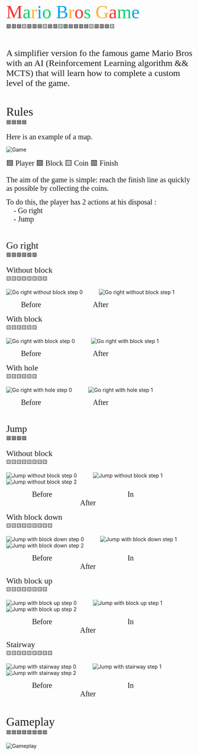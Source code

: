 <!-- red = #f8312e -->
<!-- green = #00d369 -->
<!-- orange = #ffb02f -->
<!-- blue = #00a5ed -->
<!-- 🟥🟩🟨🟦 -->

<span style="font-size:50px; font-family:'Comic Sans MS', cursive"><span style="color:#f8312e">M</span><span style="color:#00d369">a</span><span style="color:#ffb02f">r</span><span style="color:#00a5ed">i</span><span style="color:#00d369">o</span> <span style="color:#00a5ed">B</span><span style="color:#ffb02f">r</span><span style="color:#f8312e">o</span><span style="color:#00d369">s</span> <span style="color:#ffb02f">G</span><span style="color:#f8312e">a</span><span style="color:#00d369">m</span><span style="color:#00a5ed">e</span></span><br />
🟩🟥🟦🟨🟩🟥🟦🟨🟦🟥🟨🟩🟦🟩🟥🟦🟨🟩🟥🟦🟨

<br>

<span style="font-size:24px; font-family:'Comic Sans MS', cursive">A simplifier version fo the famous game Mario Bros with an AI (Reinforcement Learning algorithm && MCTS) that will learn how to complete a custom level of the game.</span>

<br>

<span style="font-size:32px; font-family:'Comic Sans MS', cursive">Rules</span><br />
🟦🟦🟦🟦

<span style="font-size:20px; font-family:'Comic Sans MS', cursive">Here is an example of a map.</span>

![Game](./assets/game.png)

<span style="font-size:20px; font-family:'Comic Sans MS', cursive">🟦 Player 🟩 Block 🟨 Coin 🟥 Finish</span>

<span style="font-size:20px; font-family:'Comic Sans MS', cursive">The aim of the game is simple: reach the finish line as quickly as possible by collecting the coins.</span>

<span style="font-size:20px; font-family:'Comic Sans MS', cursive">To do this, the player has 2 actions at his disposal :</span><br />
<span style="margin-left:20px; font-size:20px; font-family:'Comic Sans MS', cursive">- Go right</span><br />
<span style="margin-left:20px; font-size:20px; font-family:'Comic Sans MS', cursive">- Jump</span>

<br>

<span style="font-size:26px; font-family:'Comic Sans MS', cursive">Go right</span><br />
🟩🟩🟩🟩🟩🟩

<span style="font-size:22px; font-family:'Comic Sans MS', cursive">Without block</span><br />
🟨🟨🟨🟨🟨🟨🟨🟨

![Go right without block step 0](./assets/right_without_block0.png)
<span style="margin:20px;"></span>
![Go right without block step 1](./assets/right_without_block1.png)

<span style="margin-left:40px; font-size:20px; font-family:'Comic Sans MS', cursive">Before</span><span style="margin-left:140px; font-size:20px; font-family:'Comic Sans MS', cursive">After</span>

<span style="font-size:22px; font-family:'Comic Sans MS', cursive">With block</span><br />
🟨🟨🟨🟨🟨🟨

![Go right with block step 0](./assets/right_with_block0.png)
<span style="margin:20px;"></span>
![Go right with block step 1](./assets/right_with_block1.png)

<span style="margin-left:40px; font-size:20px; font-family:'Comic Sans MS', cursive">Before</span><span style="margin-left:140px; font-size:20px; font-family:'Comic Sans MS', cursive">After</span>

<span style="font-size:22px; font-family:'Comic Sans MS', cursive">With hole</span><br />
🟨🟨🟨🟨🟨🟨

![Go right with hole step 0](./assets/right_with_hole0.png)
<span style="margin:20px;"></span>
![Go right with hole step 1](./assets/right_with_hole1.png)

<span style="margin-left:40px; font-size:20px; font-family:'Comic Sans MS', cursive">Before</span><span style="margin-left:140px; font-size:20px; font-family:'Comic Sans MS', cursive">After</span>

<br>

<span style="font-size:26px; font-family:'Comic Sans MS', cursive">Jump</span><br />
🟩🟩🟩🟩

<span style="font-size:22px; font-family:'Comic Sans MS', cursive">Without block</span><br />
🟨🟨🟨🟨🟨🟨🟨🟨

![Jump without block step 0](./assets/jump_without_block0.png)
<span style="margin:20px;"></span>
![Jump without block step 1](./assets/jump_without_block1.png)
<span style="margin:20px;"></span>
![Jump without block step 2](./assets/jump_without_block2.png)

<span style="margin-left:70px; font-size:20px; font-family:'Comic Sans MS', cursive">Before</span>
<span style="margin-left:200px; font-size:20px; font-family:'Comic Sans MS', cursive">In</span>
<span style="margin-left:200px; font-size:20px; font-family:'Comic Sans MS', cursive">After</span>

<span style="font-size:22px; font-family:'Comic Sans MS', cursive">With block down</span><br />
🟨🟨🟨🟨🟨🟨🟨🟨🟨

![Jump with block down step 0](./assets/jump_with_block_down0.png)
<span style="margin:20px;"></span>
![Jump with block down step 1](./assets/jump_with_block_down1.png)
<span style="margin:20px;"></span>
![Jump with block down step 2](./assets/jump_with_block_down2.png)

<span style="margin-left:70px; font-size:20px; font-family:'Comic Sans MS', cursive">Before</span>
<span style="margin-left:200px; font-size:20px; font-family:'Comic Sans MS', cursive">In</span>
<span style="margin-left:200px; font-size:20px; font-family:'Comic Sans MS', cursive">After</span>

<span style="font-size:22px; font-family:'Comic Sans MS', cursive">With block up</span><br />
🟨🟨🟨🟨🟨🟨🟨🟨

![Jump with block up step 0](./assets/jump_with_block_up0.png)
<span style="margin:20px;"></span>
![Jump with block up step 1](./assets/jump_with_block_up1.png)
<span style="margin:20px;"></span>
![Jump with block up step 2](./assets/jump_with_block_up2.png)

<span style="margin-left:70px; font-size:20px; font-family:'Comic Sans MS', cursive">Before</span>
<span style="margin-left:200px; font-size:20px; font-family:'Comic Sans MS', cursive">In</span>
<span style="margin-left:200px; font-size:20px; font-family:'Comic Sans MS', cursive">After</span>

<span style="font-size:22px; font-family:'Comic Sans MS', cursive">Stairway</span><br />
🟨🟨🟨🟨🟨🟨🟨🟨🟨

![Jump with stairway step 0](./assets/jump_with_stairway0.png)
<span style="margin:20px;"></span>
![Jump with stairway step 1](./assets/jump_with_stairway1.png)
<span style="margin:20px;"></span>
![Jump with stairway step 2](./assets/jump_with_stairway2.png)

<span style="margin-left:70px; font-size:20px; font-family:'Comic Sans MS', cursive">Before</span>
<span style="margin-left:200px; font-size:20px; font-family:'Comic Sans MS', cursive">In</span>
<span style="margin-left:200px; font-size:20px; font-family:'Comic Sans MS', cursive">After</span>

<br>

<span style="font-size:32px; font-family:'Comic Sans MS', cursive">Gameplay</span><br />
🟦🟦🟦🟦🟦🟦🟦🟦

![Gameplay](./assets/gameplay.gif)
